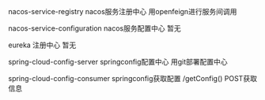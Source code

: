 nacos-service-registry nacos服务注册中心
用openfeign进行服务间调用

nacos-service-configuration nacos服务配置中心
暂无

eureka 注册中心
暂无

spring-cloud-config-server springconfig配置中心
用git部署配置中心

spring-cloud-config-consumer springconfig获取配置
/getConfig() POST获取信息



